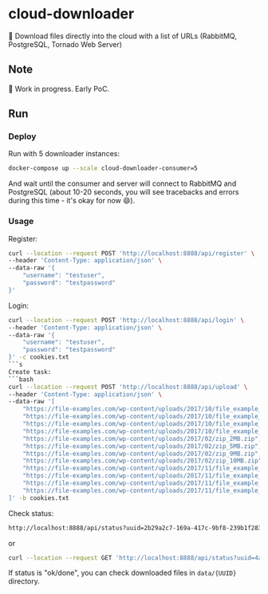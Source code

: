 # cloud-downloader
:rocket: Download files directly into the cloud with a list of URLs (RabbitMQ, PostgreSQL, Tornado Web Server)

## Note
:construction: Work in progress. Early PoC. 

## Run
### Deploy  
Run with 5 downloader instances:
```bash
docker-compose up --scale cloud-downloader-consumer=5
```
And wait until the consumer and server will connect to RabbitMQ and PostgreSQL (about 10-20 seconds, you will see tracebacks and errors during this time - it's okay for now :smile:).

### Usage  
Register:  
```bash
curl --location --request POST 'http://localhost:8888/api/register' \
--header 'Content-Type: application/json' \
--data-raw '{
    "username": "testuser",
    "password": "testpassword"
}'
```
Login:  
```bash
curl --location --request POST 'http://localhost:8888/api/login' \
--header 'Content-Type: application/json' \
--data-raw '{
    "username": "testuser",
    "password": "testpassword"
}' -c cookies.txt
```s
Create task:
```bash
curl --location --request POST 'http://localhost:8888/api/upload' \
--header 'Content-Type: application/json' \
--data-raw '[
    "https://file-examples.com/wp-content/uploads/2017/10/file_example_JPG_100kB.jpg",
    "https://file-examples.com/wp-content/uploads/2017/10/file_example_JPG_500kB.jpg",
    "https://file-examples.com/wp-content/uploads/2017/10/file_example_JPG_1MB.jpg",
    "https://file-examples.com/wp-content/uploads/2017/10/file_example_JPG_2500kB.jpg",
    "https://file-examples.com/wp-content/uploads/2017/02/zip_2MB.zip",
    "https://file-examples.com/wp-content/uploads/2017/02/zip_5MB.zip",
    "https://file-examples.com/wp-content/uploads/2017/02/zip_9MB.zip",
    "https://file-examples.com/wp-content/uploads/2017/02/zip_10MB.zip",
    "https://file-examples.com/wp-content/uploads/2017/11/file_example_MP3_5MG.mp3",
    "https://file-examples.com/wp-content/uploads/2017/11/file_example_MP3_2MG.mp3",
    "https://file-examples.com/wp-content/uploads/2017/11/file_example_MP3_1MG.mp3",
    "https://file-examples.com/wp-content/uploads/2017/11/file_example_MP3_700KB.mp3"
]' -b cookies.txt
```
Check status:
```bash
http://localhost:8888/api/status?uuid=2b29a2c7-169a-417c-9bf8-239b1f283cd5
```
or  
```bash
curl --location --request GET 'http://localhost:8888/api/status?uuid=4ae0f42d-552d-46ea-8358-6938a40aa8fe' -b cookies.txt
```
If status is "ok/done", you can check downloaded files in `data/{UUID}` directory.
